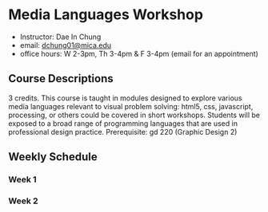 # Media Languages Workshop

- Instructor: Dae In Chung
- email: [dchung01@mica.edu](mailto:dchung01@mica.edu)
- office hours: W 2-3pm, Th 3-4pm & F 3-4pm (email for an appointment)




## Course Descriptions

3 credits. This course is taught in modules designed to explore various media languages relevant to visual problem solving: html5, css, javascript, processing, or others could be covered in short workshops. Students will be exposed to a broad range of programming languages that are used in professional design practice. Prerequisite: gd 220 (Graphic Design 2)




## Weekly Schedule

### Week 1

### Week 2

